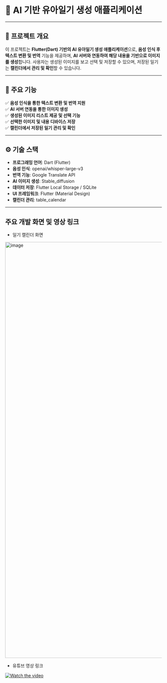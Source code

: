 # 🍼 AI 기반 유아일기 생성 애플리케이션

---

## 📌 프로젝트 개요
이 프로젝트는 **Flutter(Dart) 기반의 AI 유아일기 생성 애플리케이션**으로, **음성 인식 후 텍스트 변환 및 번역** 기능을 제공하며, **AI 서버와 연동하여 해당 내용을 기반으로 이미지를 생성**합니다. 사용자는 생성된 이미지를 보고 선택 및 저장할 수 있으며, 저장된 일기는 **캘린더에서 관리 및 확인**할 수 있습니다.

---

## 🌟 주요 기능
✅ **음성 인식을 통한 텍스트 변환 및 번역 지원**  
✅ **AI 서버 연동을 통한 이미지 생성**  
✅ **생성된 이미지 리스트 제공 및 선택 기능**  
✅ **선택한 이미지 및 내용 디바이스 저장**  
✅ **캘린더에서 저장된 일기 관리 및 확인**  

---

## ⚙️ 기술 스택
- **프로그래밍 언어**: Dart (Flutter)  
- **음성 인식**: openai/whisper-large-v3
- **번역 기능**: Google Translate API  
- **AI 이미지 생성**: Stable_diffusion  
- **데이터 저장**: Flutter Local Storage / SQLite  
- **UI 프레임워크**: Flutter (Material Design)  
- **캘린더 관리**: table_calendar

---

## 주요 개발 화면 및 영상 링크

- 일기 캘린더 화면
  
<img width="1335" alt="image" src="https://github.com/user-attachments/assets/df8ed7e2-8b56-4e3f-af8f-fb9faca6c2ef" />

- 유튜브 영상 링크
  
[![Watch the video](https://img.youtube.com/vi/QjRgvWJ5BsQ/0.jpg)](https://www.youtube.com/watch?v=QjRgvWJ5BsQ)

